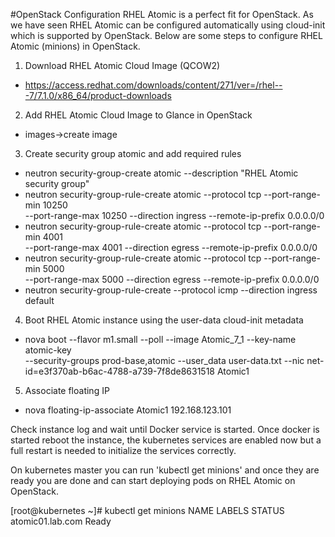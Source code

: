 #OpenStack Configuration
RHEL Atomic is a perfect fit for OpenStack. As we have seen RHEL Atomic can be configured automatically using cloud-init
which is supported by OpenStack. Below are some steps to configure RHEL Atomic (minions) in OpenStack.

1. Download RHEL Atomic Cloud Image (QCOW2)
- https://access.redhat.com/downloads/content/271/ver=/rhel---7/7.1.0/x86_64/product-downloads
2. Add RHEL Atomic Cloud Image to Glance in OpenStack
- images->create image
3. Create security group atomic and add required rules
- neutron security-group-create atomic --description "RHEL Atomic security group"
- neutron security-group-rule-create atomic --protocol tcp --port-range-min 10250 \
 --port-range-max 10250 --direction ingress --remote-ip-prefix 0.0.0.0/0
- neutron security-group-rule-create atomic --protocol tcp --port-range-min 4001 \
 --port-range-max 4001 --direction egress --remote-ip-prefix 0.0.0.0/0
- neutron security-group-rule-create atomic --protocol tcp --port-range-min 5000 \
 --port-range-max 5000 --direction egress --remote-ip-prefix 0.0.0.0/0
- neutron security-group-rule-create --protocol icmp --direction ingress default
 4. Boot RHEL Atomic instance using the user-data cloud-init metadata
- nova boot --flavor m1.small --poll --image Atomic_7_1 --key-name atomic-key \
 --security-groups prod-base,atomic --user_data user-data.txt --nic net-id=e3f370ab-b6ac-4788-a739-7f8de8631518 Atomic1
 5. Associate floating IP
- nova floating-ip-associate Atomic1 192.168.123.101

Check instance log and wait until Docker service is started. Once docker is started reboot the instance, the kubernetes
services are enabled now but a full restart is needed to initialize the services correctly.

On kubernetes master you can run 'kubectl get minions' and once they are ready you are done and can start deploying
pods on RHEL Atomic on OpenStack.

[root@kubernetes ~]# kubectl get minions
NAME                LABELS              STATUS
atomic01.lab.com    <none>              Ready
